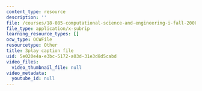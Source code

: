 ```yaml
---
content_type: resource
description: ''
file: /courses/18-085-computational-science-and-engineering-i-fall-2008/5e020e4ae3bc5172a03d31e3d8d5cabd_UdpdZ0diXUg.vtt
file_type: application/x-subrip
learning_resource_types: []
ocw_type: OCWFile
resourcetype: Other
title: 3play caption file
uid: 5e020e4a-e3bc-5172-a03d-31e3d8d5cabd
video_files:
  video_thumbnail_file: null
video_metadata:
  youtube_id: null
---
```

